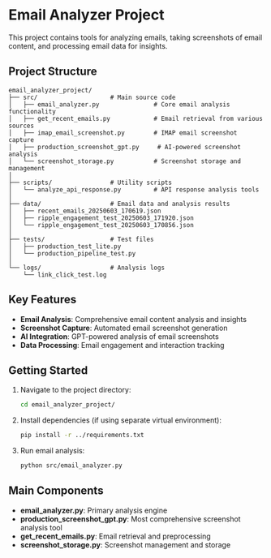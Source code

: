 # Email Analyzer Project

This project contains tools for analyzing emails, taking screenshots of email content, and processing email data for insights.

## Project Structure

```
email_analyzer_project/
├── src/                    # Main source code
│   ├── email_analyzer.py               # Core email analysis functionality
│   ├── get_recent_emails.py            # Email retrieval from various sources
│   ├── imap_email_screenshot.py        # IMAP email screenshot capture
│   ├── production_screenshot_gpt.py     # AI-powered screenshot analysis
│   └── screenshot_storage.py           # Screenshot storage and management
│
├── scripts/                # Utility scripts
│   └── analyze_api_response.py         # API response analysis tools
│
├── data/                   # Email data and analysis results
│   ├── recent_emails_20250603_170619.json
│   ├── ripple_engagement_test_20250603_171920.json
│   └── ripple_engagement_test_20250603_170856.json
│
├── tests/                  # Test files
│   ├── production_test_lite.py
│   └── production_pipeline_test.py
│
└── logs/                   # Analysis logs
    └── link_click_test.log
```

## Key Features

- **Email Analysis**: Comprehensive email content analysis and insights
- **Screenshot Capture**: Automated email screenshot generation
- **AI Integration**: GPT-powered analysis of email screenshots
- **Data Processing**: Email engagement and interaction tracking

## Getting Started

1. Navigate to the project directory:
   ```bash
   cd email_analyzer_project/
   ```

2. Install dependencies (if using separate virtual environment):
   ```bash
   pip install -r ../requirements.txt
   ```

3. Run email analysis:
   ```bash
   python src/email_analyzer.py
   ```

## Main Components

- **email_analyzer.py**: Primary analysis engine
- **production_screenshot_gpt.py**: Most comprehensive screenshot analysis tool
- **get_recent_emails.py**: Email retrieval and preprocessing
- **screenshot_storage.py**: Screenshot management and storage 